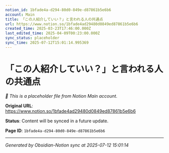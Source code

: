 ```yaml
---
notion_id: 1bfade4a-d294-80d0-849e-d87861b5e6b6
account: Main
title: 「この人紹介していい？」と言われる人の共通点
url: https://www.notion.so/1bfade4ad29480d0849ed87861b5e6b6
created_time: 2025-03-23T17:46:00.000Z
last_edited_time: 2025-04-09T00:23:00.000Z
sync_status: placeholder
sync_time: 2025-07-12T15:01:14.995369
---
```


# 「この人紹介していい？」と言われる人の共通点

*🔄 This is a placeholder file from Notion Main account.*

**Original URL**: https://www.notion.so/1bfade4ad29480d0849ed87861b5e6b6

**Status**: Content will be synced in a future update.

**Page ID**: `1bfade4a-d294-80d0-849e-d87861b5e6b6`

---

*Generated by Obsidian-Notion sync at 2025-07-12 15:01:14*
